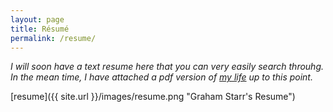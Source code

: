 ```yaml
---
layout: page
title: Résumé
permalink: /resume/
---
```


*I will soon have a text resume here that you can very easily search throuhg. In the mean time, I have attached a pdf version of [my life](/images/resume.pdf) up to this point.*

[resume]({{ site.url }}/images/resume.png "Graham Starr's Resume")
